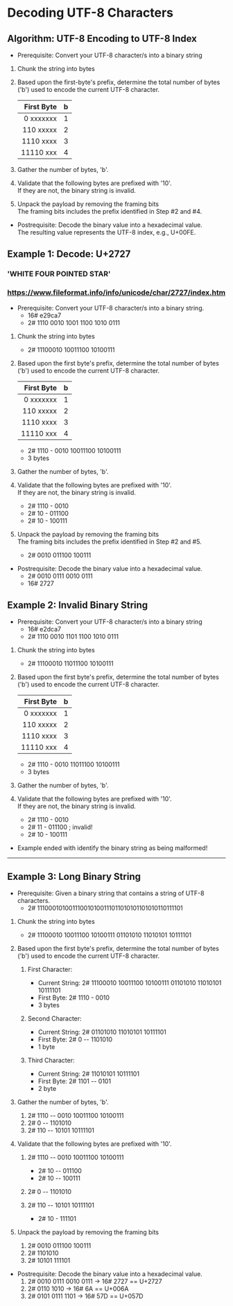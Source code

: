 # Decoding UTF-8 Characters

## Algorithm: UTF-8 Encoding to UTF-8 Index

*  Prerequisite: Convert your UTF-8 character/s into a binary string
1. Chunk the string into bytes
2. Based upon the first-byte's prefix, determine the total number of bytes ('b') used to encode the current UTF-8 character.

   | First Byte  | b   |
   |------------:|-----|
   | 0 xxxxxxx   | 1   |
   | 110 xxxxx   | 2   |
   | 1110 xxxx   | 3   |
   | 11110 xxx   | 4   |


3. Gather the number of bytes, 'b'.
4. Validate that the following bytes are prefixed with '10'. <br>
   If they are not, the binary string is invalid.

5. Unpack the payload by removing the framing bits<br>
   The framing bits includes the prefix identified in Step #2 and #4.

* Postrequisite: Decode the binary value into a hexadecimal value.<br>
  The resulting value represents the UTF-8 index, e.g., U+00FE.


## Example 1: Decode: U+2727
### 'WHITE FOUR POINTED STAR'
### https://www.fileformat.info/info/unicode/char/2727/index.htm

* Prerequisite: Convert your UTF-8 character/s into a binary string.
  - 16# e29ca7
  - 2#  1110 0010 1001 1100 1010 0111

1. Chunk the string into bytes
   - 2# 11100010 10011100 10100111


2. Based upon the first byte's prefix, determine the total number of bytes ('b') used to encode the current UTF-8 character.

   | First Byte  | b   |
   |------------:|-----|
   | 0 xxxxxxx   | 1   |
   | 110 xxxxx   | 2   |
   | 1110 xxxx   | 3   |
   | 11110 xxx   | 4   |

   - 2# 1110 - 0010 10011100 10100111
   - 3 bytes

3. Gather the number of bytes, 'b'.

4. Validate that the following bytes are prefixed with '10'. <br>
   If they are not, the binary string is invalid.
   - 2# 1110 - 0010
   - 2# 10 - 011100
   - 2# 10 - 100111
  

5. Unpack the payload by removing the framing bits<br>
   The framing bits includes the prefix identified in Step #2 and #5.

   - 2# 0010 011100 100111
   
* Postrequisite: Decode the binary value into a hexadecimal value.
  - 2# 0010 0111 0010 0111
  - 16# 2727




## Example 2: Invalid Binary String

* Prerequisite: Convert your UTF-8 character/s into a binary string
  - 16# e2dca7
  - 2#  1110 0010 1101 1100 1010 0111

1. Chunk the string into bytes
   - 2# 11100010 11011100 10100111

2. Based upon the first byte's prefix, determine the total number of bytes ('b') used to encode the current UTF-8 character.

   | First Byte  | b   |
   |------------:|-----|
   | 0 xxxxxxx   | 1   |
   | 110 xxxxx   | 2   |
   | 1110 xxxx   | 3   |
   | 11110 xxx   | 4   |

   - 2# 1110 - 0010 11011100 10100111
   - 3 bytes

3. Gather the number of bytes, 'b'.

4. Validate that the following bytes are prefixed with '10'. <br>
   If they are not, the binary string is invalid.
   - 2# 1110 - 0010
   - 2# 11 - 011100  ;  invalid!
   - 2# 10 - 100111
  
* Example ended with identify the binary string as being malformed!


----
## Example 3: Long Binary String

* Prerequisite: Given a binary string that contains a string of UTF-8 characters.
  - 2# 111000101001110010100111011010101101010110111101

1. Chunk the string into bytes
   - 2# 11100010 10011100 10100111 01101010 11010101 10111101

2. Based upon the first byte's prefix, determine the total number of bytes ('b') used to encode the current UTF-8 character.

   1. First Character:
      - Current String: 2# 11100010 10011100 10100111 01101010 11010101 10111101
      - First Byte: 2# 1110 - 0010
      - 3 bytes

   2. Second Character: 
      - Current String: 2# 01101010 11010101 10111101
      - First Byte: 2# 0 -- 1101010
      - 1 byte

   3. Third Character:
      - Current String: 2# 11010101 10111101
      - First Byte: 2# 1101 -- 0101 
      - 2 byte

3. Gather the number of bytes, 'b'.
   1. 2# 1110 -- 0010 10011100 10100111
   2. 2# 0 -- 1101010
   3. 2# 110 -- 10101 10111101

4. Validate that the following bytes are prefixed with '10'.
   1. 2# 1110 -- 0010 10011100 10100111
      - 2# 10 -- 011100
      - 2# 10 -- 100111
   2. 2# 0 -- 1101010

   3. 2# 110 -- 10101 10111101
      - 2# 10 - 111101

5. Unpack the payload by removing the framing bits<br>
   1. 2# 0010 011100 100111
   2. 2# 1101010
   3. 2# 10101 111101

* Postrequisite: Decode the binary value into a hexadecimal value.
   1. 2# 0010 0111 0010 0111 -> 16# 2727 == U+2727
   2. 2# 0110 1010           -> 16# 6A   == U+006A
   3. 2# 0101 0111 1101      -> 16# 57D  == U+057D



